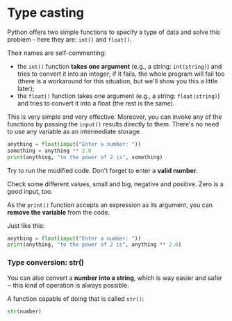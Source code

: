 # Type casting
Python offers two simple functions to specify a type of data and solve this problem - here they are: `int()` and `float()`.

Their names are self-commenting:
- the `int()` function **takes one argument** (e.g., a string: `int(string)`) and tries to convert it into an integer; if it fails, the whole program will fail too (there is a workaround for this situation, but we'll show you this a little later);
- the `float()` function takes one argument (e.g., a string: `float(string)`) and tries to convert it into a float (the rest is the same).

This is very simple and very effective. Moreover, you can invoke any of the functions by passing the `input()` results directly to them. There's no need to use any variable as an intermediate storage.
```python
anything = float(input("Enter a number: "))
something = anything ** 2.0
print(anything, "to the power of 2 is", something)
```
Try to run the modified code. Don't forget to enter a **valid number**.

Check some different values, small and big, negative and positive. Zero is a good input, too.

As the `print()` function accepts an expression as its argument, you can **remove the variable** from the code.

Just like this:
```python
anything = float(input("Enter a number: "))
print(anything, "to the power of 2 is", anything ** 2.0)
```

### Type conversion: str()
You can also convert a **number into a string**, which is way easier and safer ‒ this kind of operation is always possible.

A function capable of doing that is called `str()`:
```python
str(number)
```